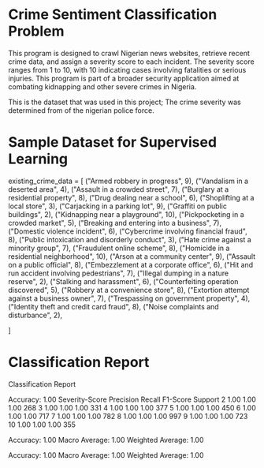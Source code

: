 # Crime Sentiment Classification Problem
This program is designed to crawl Nigerian news websites, retrieve recent crime data, and assign a severity score to each incident. The severity score ranges from 1 to 10, with 10 indicating cases involving fatalities or serious injuries. This program is part of a broader security application aimed at combating kidnapping and other severe crimes in Nigeria.

This is the dataset that was used in this project; The crime severity was determined from of the nigerian police force.

# Sample Dataset for Supervised Learning

existing_crime_data = [
    ("Armed robbery in progress", 9),
    ("Vandalism in a deserted area", 4),
    ("Assault in a crowded street", 7),
    ("Burglary at a residential property", 8),
    ("Drug dealing near a school", 6),
    ("Shoplifting at a local store", 3),
    ("Carjacking in a parking lot", 9),
    ("Graffiti on public buildings", 2),
    ("Kidnapping near a playground", 10),
    ("Pickpocketing in a crowded market", 5),
    ("Breaking and entering into a business", 7),
    ("Domestic violence incident", 6),
    ("Cybercrime involving financial fraud", 8),
    ("Public intoxication and disorderly conduct", 3),
    ("Hate crime against a minority group", 7),
    ("Fraudulent online scheme", 8),
    ("Homicide in a residential neighborhood", 10),
    ("Arson at a community center", 9),
    ("Assault on a public official", 8),
    ("Embezzlement at a corporate office", 6),
    ("Hit and run accident involving pedestrians", 7),
    ("Illegal dumping in a nature reserve", 2),
    ("Stalking and harassment", 6),
    ("Counterfeiting operation discovered", 5),
    ("Robbery at a convenience store", 8),
    ("Extortion attempt against a business owner", 7),
    ("Trespassing on government property", 4),
    ("Identity theft and credit card fraud", 8),
    ("Noise complaints and disturbance", 2),
   
]

# Classification Report

Classification Report

Accuracy: 1.00
Severity-Score	Precision	Recall	F1-Score	Support
        2	            1.00	1.00	1.00	268
        3	            1.00	1.00	1.00	331
        4	            1.00	1.00	1.00	377
        5	            1.00	1.00	1.00	450
        6	            1.00	1.00	1.00	717
        7	            1.00	1.00	1.00	782
        8	            1.00	1.00	1.00	997
        9	            1.00	1.00	1.00	723
        10	            1.00	1.00	1.00	355

Accuracy: 1.00
Macro Average: 1.00
Weighted Average: 1.00

Accuracy: 1.00
Macro Average: 1.00
Weighted Average: 1.00
